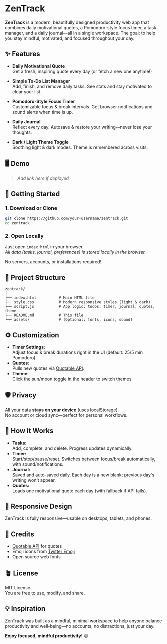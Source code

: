 # ZenTrack

**ZenTrack** is a modern, beautifully designed productivity web app that combines daily motivational quotes, a Pomodoro-style focus timer, a task manager, and a daily journal—all in a single workspace. The goal: to help you stay mindful, motivated, and focused throughout your day.

## ✨ Features

- **Daily Motivational Quote**  
  Get a fresh, inspiring quote every day (or fetch a new one anytime!)

- **Simple To-Do List Manager**  
  Add, finish, and remove daily tasks. See stats and stay motivated to clear your list.

- **Pomodoro-Style Focus Timer**  
  Customizable focus & break intervals. Get browser notifications and sound alerts when time is up.

- **Daily Journal**  
  Reflect every day. Autosave & restore your writing—never lose your thoughts.

- **Dark / Light Theme Toggle**  
  Soothing light & dark modes. Theme is remembered across visits.

## 🖥 Demo

> _Add link here if deployed_

## 🚀 Getting Started

### 1. Download or Clone

```bash
git clone https://github.com/your-username/zentrack.git
cd zentrack
```

### 2. Open Locally

Just open `index.html` in your browser.  
_All data (tasks, journal, preferences) is stored locally in the browser._

No servers, accounts, or installations required!

## 📂 Project Structure

```
zentrack/
│
├── index.html          # Main HTML file
├── style.css           # Modern responsive styles (light & dark)
├── script.js           # App logic: todos, timer, journal, quotes, theme
├── README.md           # This file
└── assets/             # (Optional: fonts, icons, sound)
```

## ⚙️ Customization

- **Timer Settings**:  
  Adjust focus & break durations right in the UI (default: 25/5 min Pomodoro).
- **Quotes**:  
  Pulls new quotes via [Quotable API](https://api.quotable.io).
- **Theme**:  
  Click the sun/moon toggle in the header to switch themes.

## 🛡️ Privacy

All your data **stays on your device** (uses localStorage).  
No account or cloud sync—perfect for personal workflows.

## 📝 How it Works

- **Tasks:**  
  Add, complete, and delete. Progress updates dynamically.
- **Timer:**  
  Start/stop/pause/reset. Switches between focus/break automatically, with sound/notifications.
- **Journal:**  
  Saved and auto-saved daily. Each day is a new blank; previous day's writing won’t appear.
- **Quotes:**  
  Loads one motivational quote each day (with fallback if API fails).

## 📱 Responsive Design

ZenTrack is fully responsive—usable on desktops, tablets, and phones.

## 🙏 Credits

- [Quotable API](https://api.quotable.io/) for quotes
- Emoji icons from [Twitter Emoji](https://twemoji.twitter.com/)
- Open source web fonts

## 🪴 License

MIT License.  
You are free to use, modify, and share.

## 💡 Inspiration

ZenTrack was built as a mindful, minimal workspace to help anyone balance productivity and well-being—no accounts, no distractions, just your day.

**Enjoy focused, mindful productivity!** 😊
